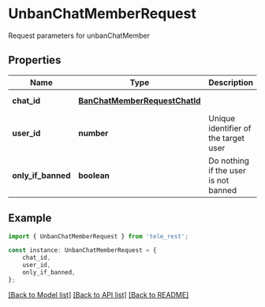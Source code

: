 # UnbanChatMemberRequest

Request parameters for unbanChatMember

## Properties

Name | Type | Description | Notes
------------ | ------------- | ------------- | -------------
**chat_id** | [**BanChatMemberRequestChatId**](BanChatMemberRequestChatId.md) |  | [default to undefined]
**user_id** | **number** | Unique identifier of the target user | [default to undefined]
**only_if_banned** | **boolean** | Do nothing if the user is not banned | [optional] [default to undefined]

## Example

```typescript
import { UnbanChatMemberRequest } from 'tele_rest';

const instance: UnbanChatMemberRequest = {
    chat_id,
    user_id,
    only_if_banned,
};
```

[[Back to Model list]](../README.md#documentation-for-models) [[Back to API list]](../README.md#documentation-for-api-endpoints) [[Back to README]](../README.md)
